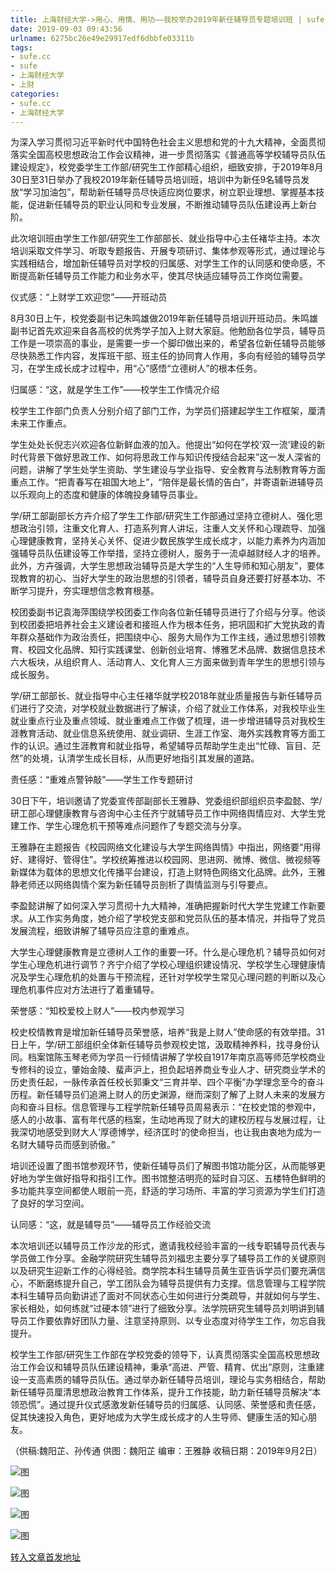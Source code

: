 ```yaml
---
title: 上海财经大学->用心、用情、用功——我校举办2019年新任辅导员专题培训班 | sufe.cc
date: 2019-09-03 09:43:56
urlname: 6275bc26e49e29917edf6dbbfe03311b
tags: 
- sufe.cc
- sufe
- 上海财经大学
- 上财
categories:
- sufe.cc
- 上海财经大学
---
```



为深入学习贯彻习近平新时代中国特色社会主义思想和党的十九大精神，全面贯彻落实全国高校思想政治工作会议精神，进一步贯彻落实《普通高等学校辅导员队伍建设规定》，校党委学生工作部/研究生工作部精心组织，细致安排，于2019年8月30日至31日举办了我校2019年新任辅导员培训班，培训中为新任9名辅导员发放“学习加油包”，帮助新任辅导员尽快适应岗位要求，树立职业理想、掌握基本技能，促进新任辅导员的职业认同和专业发展，不断推动辅导员队伍建设再上新台阶。

此次培训班由学生工作部/研究生工作部部长、就业指导中心主任褚华主持。本次培训采取文件学习、听取专题报告、开展专项研讨、集体参观等形式，通过理论与实践相结合，增加新任辅导员对学校的归属感、对学生工作的认同感和使命感，不断提高新任辅导员工作能力和业务水平，使其尽快适应辅导员工作岗位需要。

仪式感：“上财学工欢迎您”——开班动员

8月30日上午，校党委副书记朱鸣雄做2019年新任辅导员培训开班动员。朱鸣雄副书记首先欢迎来自各高校的优秀学子加入上财大家庭。他勉励各位学员，辅导员工作是一项崇高的事业，是需要一步一个脚印做出来的，希望各位新任辅导员能够尽快熟悉工作内容，发挥班干部、班主任的协同育人作用，多向有经验的辅导员学习，在学生成长成才过程中，用“心”感悟“立德树人”的根本任务。

归属感：“这，就是学生工作”——校学生工作情况介绍

校学生工作部门负责人分别介绍了部门工作，为学员们搭建起学生工作框架，厘清未来工作重点。

学生处处长倪志兴欢迎各位新鲜血液的加入。他提出“如何在学校‘双一流’建设的新时代背景下做好思政工作、如何将思政工作与知识传授结合起来”这一发人深省的问题，讲解了学生处学生资助、学生建设与学业指导、安全教育与法制教育等方面重点工作。“把青春写在祖国大地上”，“陪伴是最长情的告白”，并寄语新进辅导员以乐观向上的态度和健康的体魄投身辅导员事业。

学/研工部副部长方卉介绍了学生工作部/研究生工作部通过坚持立德树人、强化思想政治引领，注重文化育人、打造系列育人讲坛，注重人文关怀和心理疏导、加强心理健康教育，坚持关心关怀、促进少数民族学生成长成才，以能力素养为内涵加强辅导员队伍建设等工作举措，坚持立德树人，服务于一流卓越财经人才的培养。此外，方卉强调，大学生思想政治辅导员是大学生的“人生导师和知心朋友”，要体现教育的初心、当好大学生的政治思想的引领者，辅导员自身还要打好基本功、不断学习提升，夯实理想信念教育根基。

校团委副书记袁海萍围绕学校团委工作向各位新任辅导员进行了介绍与分享。他谈到校团委把培养社会主义建设者和接班人作为根本任务，把巩固和扩大党执政的青年群众基础作为政治责任，把围绕中心、服务大局作为工作主线，通过思想引领教育、校园文化品牌、知行实践课堂、创新创业培育、博雅艺术品牌、数据信息技术六大板块，从组织育人、活动育人、文化育人三方面来做到青年学生的思想引领与成长服务。

学/研工部部长、就业指导中心主任褚华就学校2018年就业质量报告与新任辅导员们进行了交流，对学校就业数据进行了解读，介绍了就业工作体系，对我校毕业生就业重点行业及重点领域、就业重难点工作做了梳理，进一步增进辅导员对我校生涯教育活动、就业信息系统使用、就业调研、生涯工作室、海外实践教育等方面工作的认识。通过生涯教育和就业指导，希望辅导员帮助学生走出“忙碌、盲目、茫然”的处境，认清学生成长目标，从而更好地指引其发展的道路。

责任感：“重难点警钟敲”——学生工作专题研讨

30日下午，培训邀请了党委宣传部副部长王雅静、党委组织部组织员李盈懿、学/研工部心理健康教育与咨询中心主任齐宁就辅导员工作中网络舆情应对、大学生党建工作、学生心理危机干预等难点问题作了专题交流与分享。

王雅静在主题报告《校园网络文化建设与大学生网络舆情》中指出，网络要“用得好、建得好、管得住”。学校统筹推进以校园网、思进网、微博、微信、微视频等新媒体为载体的思想文化传播平台建设，打造上财特色网络文化品牌。此外，王雅静老师还以网络舆情个案为新任辅导员剖析了舆情监测与引导要点。

李盈懿讲解了如何深入学习贯彻十九大精神，准确把握新时代大学生党建工作新要求。从工作实务角度，她介绍了学校党支部和党员队伍的基本情况，并指导了党员发展流程，细致讲解了辅导员应注意的重难点。

大学生心理健康教育是立德树人工作的重要一环。什么是心理危机？辅导员如何对学生心理危机进行调节？齐宁介绍了学校心理组织建设情况、学校学生心理健康情况及学生心理危机的处置与干预流程，还针对学校学生常见心理问题的判断以及心理危机事件应对方法进行了着重辅导。

荣誉感：“知校爱校上财人”——校内参观学习

校史校情教育是增加新任辅导员荣誉感，培养“我是上财人”使命感的有效举措。31日上午，学/研工部组织全体新任辅导员参观校史馆，汲取精神养料，找寻身份认同。档案馆陈玉琴老师为学员一行倾情讲解了学校自1917年南京高等师范学校商业专修科的设立，肇始金陵、蜚声沪上，担负起培养商业专业人才、研究商业学术的历史责任起，一脉传承首任校长郭秉文“三育并举、四个平衡”办学理念至今的奋斗历程。新任辅导员们追溯上财人的历史渊源，继而深刻了解了上财人未来的发展方向和奋斗目标。信息管理与工程学院新任辅导员周易表示：“在校史馆的参观中，感人的小故事、富有年代感的档案，生动地再现了财大的建校历程与发展过程，让我深切地感受到财大人‘厚德博学，经济匡时’的使命担当，也让我由衷地为成为一名财大辅导员而感到骄傲。”

培训还设置了图书馆参观环节，使新任辅导员们了解图书馆功能分区，从而能够更好地为学生做好指导和指引工作。图书馆整洁明亮的延时自习区、五楼特色鲜明的多功能共享空间都使人眼前一亮，舒适的学习场所、丰富的学习资源为学生们打造了良好的学习空间。

认同感：“这，就是辅导员”——辅导员工作经验交流

本次培训还以辅导员工作沙龙的形式，邀请我校经验丰富的一线专职辅导员代表与学员做工作分享。金融学院研究生辅导员刘福忠主要分享了辅导员工作的关键原则以及研究生迎新工作的心得经验。商学院本科生辅导员黄生亚告诉学员们要充满信心，不断磨练提升自己，学工团队会为辅导员提供有力支撑。信息管理与工程学院本科生辅导员向勤讲述了面对不同状态心生如何进行分类疏导，并就如何与学生、家长相处，如何练就“过硬本领”进行了细致分享。法学院研究生辅导员刘明讲到辅导员工作要依靠好团队力量、注意坚持原则、以专业态度对待学生工作，勿忘自我提升。

校学生工作部/研究生工作部在学校党委的领导下，认真贯彻落实全国高校思想政治工作会议和辅导员队伍建设精神，秉承“高进、严管、精育、优出”原则，注重建设一支高素质的辅导员队伍。通过举办新任辅导员培训，理论与实务相结合，帮助新任辅导员厘清思想政治教育工作体系，提升工作技能，助力新任辅导员解决“本领恐慌”。通过提升仪式感激发新任辅导员的归属感、认同感、荣誉感和责任感，促其快速投入角色，更好地成为大学生成长成才的人生导师、健康生活的知心朋友。

（供稿:魏阳芷、孙传通 供图：魏阳芷 编审：王雅静 收稿日期：2019年9月2日）



![图](http://news.sufe.edu.cn/_upload/article/images/f8/fe/2d9f79de483a8a1a54458e808084/5487ed7e-0e64-4e46-9b77-3fbee572e6b9.jpg)

![图](http://news.sufe.edu.cn/_upload/article/images/f8/fe/2d9f79de483a8a1a54458e808084/0fa4d178-a6c5-4d32-aa81-17eb99c3c216.jpg)

![图](http://news.sufe.edu.cn/_upload/article/images/f8/fe/2d9f79de483a8a1a54458e808084/558a230c-5040-4ca2-95b5-a032b8415733.jpg)

![图](http://news.sufe.edu.cn/_upload/article/images/f8/fe/2d9f79de483a8a1a54458e808084/966a7769-e101-4ed1-a135-c31b80ba868b.jpg)

[转入文章首发地址](http://news.sufe.edu.cn/ea/38/c179a125496/page.htm)